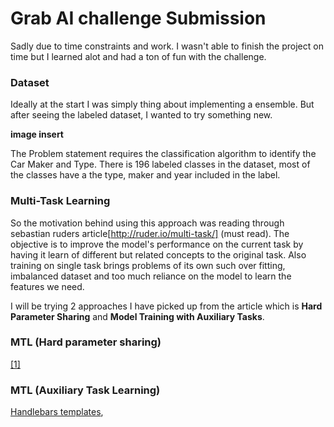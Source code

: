 # Grab AI challenge Submission

Sadly due to time constraints and work. I wasn't able to finish the project on time but I learned alot and had a ton of fun with the challenge.

### Dataset

Ideally at the start I was simply thing about implementing a ensemble.  But after seeing the labeled dataset, I wanted to try something new. 

  **image insert**

The Problem statement requires the classification algorithm to identify the Car Maker and Type. There is 196 labeled classes in the dataset, most of the classes have a the type, maker and year included in the label.  

### Multi-Task Learning

So the motivation behind using this approach was reading through sebastian ruders article[http://ruder.io/multi-task/] (must read). The objective is to improve the model's performance on the current task by having it learn of different but related concepts to the original task. Also training on single task brings problems of its own such over fitting, imbalanced dataset and too much reliance on the model to learn the features we need. 

I will be trying 2 approaches I have picked up from the article which is **Hard Parameter Sharing** and  **Model Training with Auxiliary Tasks**. 

### MTL (Hard parameter sharing)
[[1]](http://ruder.io/multi-task/index.html#fn1)  



### MTL (Auxiliary Task Learning)


[Handlebars templates](http://handlebarsjs.com/),